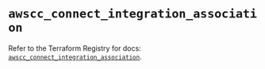# `awscc_connect_integration_association`

Refer to the Terraform Registry for docs: [`awscc_connect_integration_association`](https://registry.terraform.io/providers/hashicorp/awscc/0.70.0/docs/resources/connect_integration_association).
